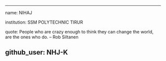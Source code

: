 
---
name: NIHAJ

institution: SSM POLYTECHNIC TIRUR

quote: People who are crazy enough to think they can change the world, are the ones who do. – Rob Siltanen

github_user: NHJ-K
---
